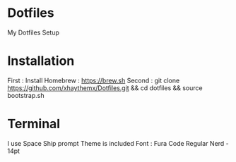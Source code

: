 # Dotfiles
My Dotfiles Setup
# Installation
First :
Install Homebrew : https://brew.sh
Second : 
git clone https://github.com/xhaythemx/Dotfiles.git && cd dotfiles && source bootstrap.sh

# Terminal
I use Space Ship prompt
Theme is included 
Font : Fura Code Regular Nerd - 14pt
